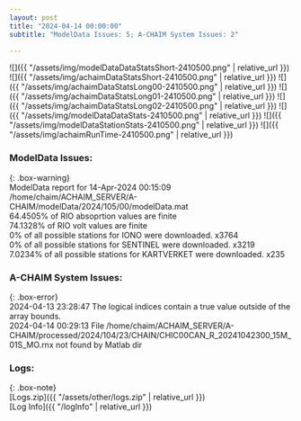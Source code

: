 ```yaml
---
layout: post
title: "2024-04-14 00:00:00"
subtitle: "ModelData Issues: 5; A-CHAIM System Issues: 2"

---
```


![]({{ "/assets/img/modelDataDataStatsShort-2410500.png" | relative_url }})
![]({{ "/assets/img/achaimDataStatsShort-2410500.png" | relative_url }})
![]({{ "/assets/img/achaimDataStatsLong00-2410500.png" | relative_url }})
![]({{ "/assets/img/achaimDataStatsLong01-2410500.png" | relative_url }})
![]({{ "/assets/img/achaimDataStatsLong02-2410500.png" | relative_url }})
![]({{ "/assets/img/modelDataDataStats-2410500.png" | relative_url }})
![]({{ "/assets/img/modelDataStationStats-2410500.png" | relative_url }})
![]({{ "/assets/img/achaimRunTime-2410500.png" | relative_url }})


### ModelData Issues:  
  
{: .box-warning}  
 ModelData report for 14-Apr-2024 00:15:09   
 /home/chaim/ACHAIM_SERVER/A-CHAIM/modelData/2024/105/00/modelData.mat   
 64.4505% of RIO absoprtion values are finite   
 74.1328% of RIO volt values are finite   
 0% of all possible stations for IONO were downloaded. x3764   
 0% of all possible stations for SENTINEL were downloaded. x3219   
 7.0234% of all possible stations for KARTVERKET were downloaded. x235   
  
### A-CHAIM System Issues:  
  
{: .box-error}  
2024-04-13 23:28:47 The logical indices contain a true value outside of the array bounds.  
2024-04-14 00:29:13 File /home/chaim/ACHAIM_SERVER/A-CHAIM/processed/2024/104/23/CHAIN/CHIC00CAN_R_20241042300_15M_01S_MO.rnx not found by Matlab dir  

### Logs:  
  
{: .box-note}  
[Logs.zip]({{ "/assets/other/logs.zip" | relative_url }})  
[Log Info]({{ "/logInfo" | relative_url }})  

